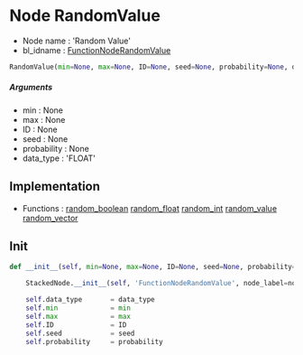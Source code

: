 # Node RandomValue

- Node name : 'Random Value'
- bl_idname : [FunctionNodeRandomValue](https://docs.blender.org/api/current/bpy.types.FunctionNodeRandomValue.html)


``` python
RandomValue(min=None, max=None, ID=None, seed=None, probability=None, data_type='FLOAT', node_label=None, node_color=None)
```
##### Arguments

- min : None
- max : None
- ID : None
- seed : None
- probability : None
- data_type : 'FLOAT'

## Implementation

- Functions : [random_boolean](/docs/GeoNodes/GeoNodes.md#random_boolean) [random_float](/docs/GeoNodes/GeoNodes.md#random_float) [random_int](/docs/GeoNodes/GeoNodes.md#random_int) [random_value](/docs/GeoNodes/GeoNodes.md#random_value) [random_vector](/docs/GeoNodes/GeoNodes.md#random_vector)

## Init

``` python
def __init__(self, min=None, max=None, ID=None, seed=None, probability=None, data_type='FLOAT', node_label=None, node_color=None):

    StackedNode.__init__(self, 'FunctionNodeRandomValue', node_label=node_label, node_color=node_color)

    self.data_type       = data_type
    self.min             = min
    self.max             = max
    self.ID              = ID
    self.seed            = seed
    self.probability     = probability
```
